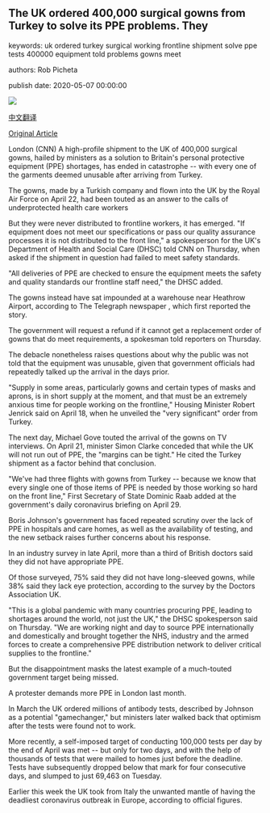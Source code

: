 ## The UK ordered 400,000 surgical gowns from Turkey to solve its PPE problems. They

keywords: uk ordered turkey surgical working frontline shipment solve ppe tests 400000 equipment told problems gowns meet

authors: Rob Picheta

publish date: 2020-05-07 00:00:00

![](https://cdn.cnn.com/cnnnext/dam/assets/200507095119-uk-ambulance-worker-ppe-super-tease.jpg)

[中文翻译](The%20UK%20ordered%20400%2C000%20surgical%20gowns%20from%20Turkey%20to%20solve%20its%20PPE%20problems.%20They_zh.md)

[Original Article](https://edition.cnn.com/2020/05/07/uk/uk-turkey-ppe-gowns-safety-gbr-intl-scli/index.html)

London (CNN) A high-profile shipment to the UK of 400,000 surgical gowns, hailed by ministers as a solution to Britain's personal protective equipment (PPE) shortages, has ended in catastrophe -- with every one of the garments deemed unusable after arriving from Turkey.

The gowns, made by a Turkish company and flown into the UK by the Royal Air Force on April 22, had been touted as an answer to the calls of underprotected health care workers

But they were never distributed to frontline workers, it has emerged. "If equipment does not meet our specifications or pass our quality assurance processes it is not distributed to the front line," a spokesperson for the UK's Department of Health and Social Care (DHSC) told CNN on Thursday, when asked if the shipment in question had failed to meet safety standards.

"All deliveries of PPE are checked to ensure the equipment meets the safety and quality standards our frontline staff need," the DHSC added.

The gowns instead have sat impounded at a warehouse near Heathrow Airport, according to The Telegraph newspaper , which first reported the story.

The government will request a refund if it cannot get a replacement order of gowns that do meet requirements, a spokesman told reporters on Thursday.

The debacle nonetheless raises questions about why the public was not told that the equipment was unusable, given that government officials had repeatedly talked up the arrival in the days prior.

"Supply in some areas, particularly gowns and certain types of masks and aprons, is in short supply at the moment, and that must be an extremely anxious time for people working on the frontline," Housing Minister Robert Jenrick said on April 18, when he unveiled the "very significant" order from Turkey.

The next day, Michael Gove touted the arrival of the gowns on TV interviews. On April 21, minister Simon Clarke conceded that while the UK will not run out of PPE, the "margins can be tight." He cited the Turkey shipment as a factor behind that conclusion.

"We've had three flights with gowns from Turkey -- because we know that every single one of those items of PPE is needed by those working so hard on the front line," First Secretary of State Dominic Raab added at the government's daily coronavirus briefing on April 29.

Boris Johnson's government has faced repeated scrutiny over the lack of PPE in hospitals and care homes, as well as the availability of testing, and the new setback raises further concerns about his response.

In an industry survey in late April, more than a third of British doctors said they did not have appropriate PPE.

Of those surveyed, 75% said they did not have long-sleeved gowns, while 38% said they lack eye protection, according to the survey by the Doctors Association UK.

"This is a global pandemic with many countries procuring PPE, leading to shortages around the world, not just the UK," the DHSC spokesperson said on Thursday. "We are working night and day to source PPE internationally and domestically and brought together the NHS, industry and the armed forces to create a comprehensive PPE distribution network to deliver critical supplies to the frontline."

But the disappointment masks the latest example of a much-touted government target being missed.

A protester demands more PPE in London last month.

In March the UK ordered millions of antibody tests, described by Johnson as a potential "gamechanger," but ministers later walked back that optimism after the tests were found not to work.

More recently, a self-imposed target of conducting 100,000 tests per day by the end of April was met -- but only for two days, and with the help of thousands of tests that were mailed to homes just before the deadline. Tests have subsequently dropped below that mark for four consecutive days, and slumped to just 69,463 on Tuesday.

Earlier this week the UK took from Italy the unwanted mantle of having the deadliest coronavirus outbreak in Europe, according to official figures.